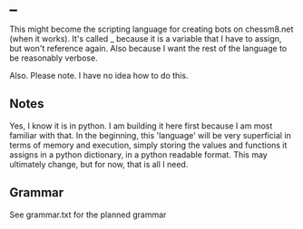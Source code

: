 # _
This might become the scripting language for creating bots on chessm8.net
(when it works). It's called _ because it is a variable that I have to assign,
but won't reference again. Also because I want the rest of the language to be
reasonably verbose.

Also. Please note. I have no idea how to do this.
## Notes
Yes, I know it is in python. I am building it here first because I am most
familiar with that. In the beginning, this 'language' will be very superficial
in terms of memory and execution, simply storing the values and functions it
assigns in a python dictionary, in a python readable format. This may ultimately
change, but for now, that is all I need.
## Grammar
See grammar.txt for the planned grammar
